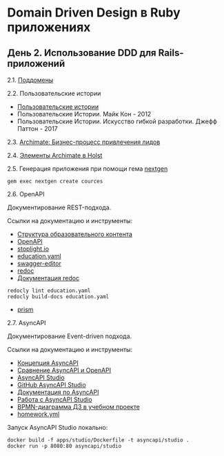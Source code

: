# Domain Driven Design в Ruby приложениях

## День 2. Использование DDD для Rails-приложений

2.1. [Поддомены](https://app.holst.so/share/b/2afa9779-77cc-407e-bc81-e9db0f7af740)

2.2. Пользовательские истории

- [Пользовательские истории](https://app.holst.so/share/b/439e26d3-3ad1-4fb4-8f15-af17b0feac85)
- Пользовательские Истории. Майк Кон - 2012
- Пользовательские Истории. Искусство гибкой разработки. Джефф Паттон - 2017

2.3. [Archimate: Бизнес-процесс привлечения лидов](leads.archimate)

2.4. [Элементы Archimate в Holst](https://app.holst.so/share/b/e1bf0319-6193-4c6f-b28f-9a8b7836354f)

2.5. Генерация приложения при помощи гема [nextgen](https://github.com/mattbrictson/nextgen)

```
gem exec nextgen create cources
```

2.6. OpenAPI

Документирование REST-подхода.

Cсылки на документацию и инструменты:
- [Структура образовательного контента](https://app.holst.so/share/b/e92283b2-0613-4776-b1de-055a2d037af7)
- [OpenAPI](https://spec.openapis.org/oas/v3.1.0)
- [stoplight.io](https://stoplight.io/)
- [education.yaml](education.yaml)
- [swagger-editor](swagger-editor)
- [redoc](https://github.com/Redocly/redoc)
- [Документация redoc](https://redocly.com/docs/cli/quickstart)

```
redocly lint education.yaml
redocly build-docs education.yaml
```

- [prism](https://github.com/stoplightio/prism)

2.7. AsyncAPI

Документирование Event-driven подхода.

Cсылки на документацию и инструменты:

- [Концепция AsyncAPI](https://www.asyncapi.com/docs/concepts/asyncapi-document)
- [Сравнение AsyncAPI и OpenAPI](https://www.asyncapi.com/docs/tutorials/getting-started/coming-from-openapi)
- [AsyncAPI Studio](https://studio.asyncapi.com/)
- [GitHub AsyncAPI Studio](https://github.com/asyncapi/studio/tree/master)
- [Документация по AsyncAPI](https://www.asyncapi.com/docs)
- [Работа с AsyncAPI Studio](https://deepwiki.com/asyncapi/studio/2.2-docker-deployment)
- [BPMN-диаграмма ДЗ в учебном проекте](https://app.holst.so/share/b/222537fe-10cf-45bc-80ca-2132aa5e3936)
- [homework.yml](homework.yml)

Запуск AsyncAPI Studio локально:

```
docker build -f apps/studio/Dockerfile -t asyncapi/studio .
docker run -p 8080:80 asyncapi/studio
```
